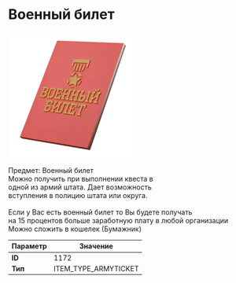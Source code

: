 # Военный билет

![Item Image](../img/1172.webp?raw=true)

Предмет: Военный билет<br>Можно получить при выполнении квеста в<br>одной из армий штата. Дает возможность<br>вступления в полицию штата или округа.<br><br>Если у Вас есть военный билет то Вы будете получать<br>на 15 процентов больше заработную плату в любой организации<br>Можно сложить в кошелек (Бумажник)


| Параметр | Значение |
|----------|----------|
| **ID** | 1172 |
| **Тип** | ITEM_TYPE_ARMYTICKET |

